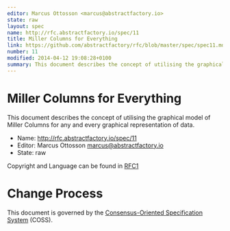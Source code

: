 ```yaml
---
editor: Marcus Ottosson <marcus@abstractfactory.io>
state: raw
layout: spec
name: http://rfc.abstractfactory.io/spec/11
title: Miller Columns for Everything
link: https://github.com/abstractfactory/rfc/blob/master/spec/spec11.md
number: 11
modified: 2014-04-12 19:08:28+0100
summary: This document describes the concept of utilising the graphical model of Miller Columns for any and every graphical representation of data.
---
```


# Miller Columns for Everything

This document describes the concept of utilising the graphical model of Miller Columns for any and every graphical representation of data.

* Name: http://rfc.abstractfactory.io/spec/11
* Editor: Marcus Ottosson <marcus@abstractfactory.io>
* State: raw

Copyright and Language can be found in [RFC1](http://rfc.abstractfactory.io/spec/1)

# Change Process

This document is governed by the [Consensus-Oriented Specification System](http://www.digistan.org/spec:1/COSS) (COSS).